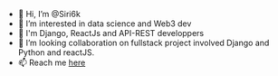 - 👋 Hi, I’m @Siri6k
- 👀 I’m interested in data science and Web3 dev
- 🌱 I'm  Django, ReactJs and API-REST developpers
- 💞️ I’m looking collaboration on fullstack project involved Django and Python and reactJS.
- 📫 Reach me [here](https://adamchrisk.vercel.app/)

<!---
Siri6k/Siri6k is a ✨ special ✨ repository because its `README.md` (this file) appears on your GitHub profile.
You can click the Preview link to take a look at your changes.
--->
